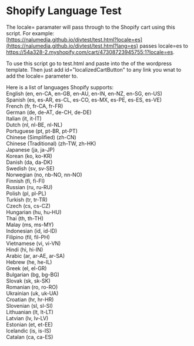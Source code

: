 # Shopify Language Test
The locale= paramater will pass through to the Shopify cart using this script. For example:  
[https://nalumedia.github.io/divtest/test.html?locale=es](https://nalumedia.github.io/divtest/test.html?lang=es) passes locale=es to https://54a328-2.myshopify.com/cart/47308723945755:1?locale=es.   

To use this script go to test.html and paste <script>code... </script> into the <head> of the wordpress template. Then just add id="localizedCartButton" to any link you wnat to add the locale= parameter to. 


Here is a list of languages Shopify supports:   
English (en, en-CA, en-GB, en-AU, en-IN, en-NZ, en-SG, en-US)  
Spanish (es, es-AR, es-CL, es-CO, es-MX, es-PE, es-ES, es-VE)  
French (fr, fr-CA, fr-FR)  
German (de, de-AT, de-CH, de-DE)  
Italian (it, it-IT)  
Dutch (nl, nl-BE, nl-NL)  
Portuguese (pt, pt-BR, pt-PT)  
Chinese (Simplified) (zh-CN)  
Chinese (Traditional) (zh-TW, zh-HK)  
Japanese (ja, ja-JP)  
Korean (ko, ko-KR)  
Danish (da, da-DK)  
Swedish (sv, sv-SE)  
Norwegian (no, nb-NO, nn-NO)  
Finnish (fi, fi-FI)  
Russian (ru, ru-RU)  
Polish (pl, pl-PL)  
Turkish (tr, tr-TR)  
Czech (cs, cs-CZ)  
Hungarian (hu, hu-HU)  
Thai (th, th-TH)  
Malay (ms, ms-MY)  
Indonesian (id, id-ID)  
Filipino (fil, fil-PH)  
Vietnamese (vi, vi-VN)  
Hindi (hi, hi-IN)  
Arabic (ar, ar-AE, ar-SA)  
Hebrew (he, he-IL)  
Greek (el, el-GR)  
Bulgarian (bg, bg-BG)  
Slovak (sk, sk-SK)  
Romanian (ro, ro-RO)  
Ukrainian (uk, uk-UA)  
Croatian (hr, hr-HR)  
Slovenian (sl, sl-SI)  
Lithuanian (lt, lt-LT)  
Latvian (lv, lv-LV)  
Estonian (et, et-EE)  
Icelandic (is, is-IS)  
Catalan (ca, ca-ES)  
